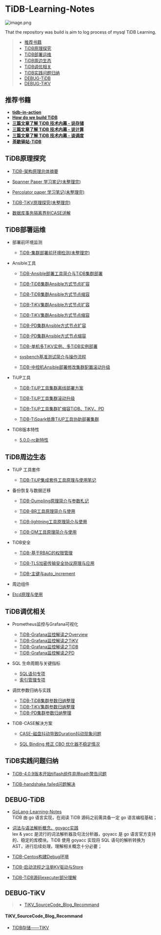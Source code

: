 # TiDB-Learning-Notes

![image.png](http://cdn.lifemini.cn/dbblog/20210123/5dae983117ea487aafc60162651b254d.png)

That the repository was build is aim to log process of mysql TiDB Learning.


> - [推荐书籍](#推荐书籍)  
> - [TiDB原理探究](#TiDB原理探究)  
> - [TiDB部署运维](#TiDB部署运维)  
> - [TiDB周边生态](#TiDB周边生态)  
> - [TiDB调优相关](#TiDB调优相关)  
> - [TiDB实践问题归纳](#TiDB实践问题归纳)  
> - [DEBUG-TiDB](#DEBUG-TiDB)     
> - [DEBUG-TiKV](#DEBUG-TiKV)     



## 推荐书籍

 - [**tidb-in-action**](https://github.com/tidb-incubator/tidb-in-action/blob/master/SUMMARY.md)  
 - [**How do we build TiDB**](https://www.pingcap.com/blog-cn/how-do-we-build-tidb/)  
 - [**三篇文章了解 TiDB 技术内幕 - 说存储**](https://pingcap.com/blog-cn/tidb-internal-1/)  
 - [**三篇文章了解 TiDB 技术内幕 - 说计算**](https://pingcap.com/blog-cn/tidb-internal-2/)  
 - [**三篇文章了解 TiDB 技术内幕 - 谈调度**](https://pingcap.com/blog-cn/tidb-internal-3/)  
 - [**茶歇驿站-TiDB**](https://maiyang.me/categories/tidb/)

## TiDB原理探究

 - [TiDB-架构原理总体摘要](https://github.com/jansu-dev/TiDB-Learning-Notes/blob/master/TiDB%E5%8E%9F%E7%90%86%E6%80%BB%E7%BB%93/TiDB-%E6%9E%B6%E6%9E%84%E5%8E%9F%E7%90%86%E6%80%BB%E4%BD%93%E6%91%98%E8%A6%81.md)

 - [Spanner Paper 学习笔记(未整理完)](https://github.com/jansu-dev/TiDB-Learning-Notes/blob/master/TiDB%E5%8E%9F%E7%90%86%E6%80%BB%E7%BB%93/Spanner%20Paper%20%E5%AD%A6%E4%B9%A0%E7%AC%94%E8%AE%B0.md)

 - [Percolator paper 学习笔记(未整理完)](https://github.com/jansu-dev/TiDB-Learning-Notes/blob/master/TiDB%E5%8E%9F%E7%90%86%E6%80%BB%E7%BB%93/Percolator%20paper%20%E5%AD%A6%E4%B9%A0%E7%AC%94%E8%AE%B0.md)

 - [TiDB-TiKV原理探究(未整理完)](https://github.com/jansu-dev/TiDB-Learning-Notes/blob/master/TiDB%E5%8E%9F%E7%90%86%E6%80%BB%E7%BB%93/TiDB-TiKV%E5%8E%9F%E7%90%86%E6%8E%A2%E7%A9%B6.md)

 - [数据库事务隔离界别CASE详解](https://github.com/jansu-dev/TiDB-Learning-Notes/blob/master/TiDB%E5%8E%9F%E7%90%86%E6%80%BB%E7%BB%93/%E4%BA%8B%E5%8A%A1%E7%9A%84%E9%9A%94%E7%A6%BB%E7%BA%A7%E5%88%AB.md)

## TiDB部署运维

 - 部署前环境监测
    - [TiDB-集群部署前环境检测(未整理完)](https://github.com/jansu-dev/TiDB-Learning-Notes/blob/master/TIDB-%E9%83%A8%E7%BD%B2%E5%AE%9E%E8%B7%B5/TiDB-%E9%9B%86%E7%BE%A4%E9%83%A8%E7%BD%B2%E5%89%8D%E7%8E%AF%E5%A2%83%E6%A3%80%E6%B5%8B.md)

 - Ansible工具
    - [TiDB-Ansible部署工具简介与TiDB集群部署](https://github.com/jansu-dev/TiDB-Learning-Notes/blob/master/TIDB-%E9%83%A8%E7%BD%B2%E5%AE%9E%E8%B7%B5/TiDB-Ansible%E9%83%A8%E7%BD%B2%E5%B7%A5%E5%85%B7%E7%AE%80%E4%BB%8B%E4%B8%8ETiDB%E9%9B%86%E7%BE%A4%E9%83%A8%E7%BD%B2.md)



    - [TiDB-TiDB集群Ansible方式节点扩容](https://github.com/jansu-dev/TiDB-Learning-Notes/blob/master/TIDB-%E9%83%A8%E7%BD%B2%E5%AE%9E%E8%B7%B5/TiDB-TiDB%E9%9B%86%E7%BE%A4Ansible%E6%96%B9%E5%BC%8F%E8%8A%82%E7%82%B9%E6%89%A9%E5%AE%B9.md)


    - [TiDB-TiDB集群Ansible方式节点缩容](https://github.com/jansu-dev/TiDB-Learning-Notes/blob/master/TIDB-%E9%83%A8%E7%BD%B2%E5%AE%9E%E8%B7%B5/TiDB-TiDB%E9%9B%86%E7%BE%A4Ansible%E6%96%B9%E5%BC%8F%E8%8A%82%E7%82%B9%E7%BC%A9%E5%AE%B9.md)

    - [TiDB-TiKV集群Ansible方式节点扩容](https://github.com/jansu-dev/TiDB-Learning-Notes/blob/master/TIDB-%E9%83%A8%E7%BD%B2%E5%AE%9E%E8%B7%B5/TiDB-TiKV%E9%9B%86%E7%BE%A4Ansible%E6%96%B9%E5%BC%8F%E8%8A%82%E7%82%B9%E6%89%A9%E5%AE%B9.md)

    - [TiDB-TiKV集群Ansible方式节点缩容](https://github.com/jansu-dev/TiDB-Learning-Notes/blob/master/TIDB-%E9%83%A8%E7%BD%B2%E5%AE%9E%E8%B7%B5/TiDB-TiKV%E9%9B%86%E7%BE%A4Ansible%E6%96%B9%E5%BC%8F%E8%8A%82%E7%82%B9%E7%BC%A9%E5%AE%B9.md)

    - [TiDB-PD集群Ansible方式节点扩容](https://github.com/jansu-dev/TiDB-Learning-Notes/blob/master/TIDB-%E9%83%A8%E7%BD%B2%E5%AE%9E%E8%B7%B5/TiDB-PD%E9%9B%86%E7%BE%A4Ansible%E6%96%B9%E5%BC%8F%E8%8A%82%E7%82%B9%E6%89%A9%E5%AE%B9.md)

    - [TiDB-PD集群Ansible方式节点缩容](https://github.com/jansu-dev/TiDB-Learning-Notes/blob/master/TIDB-%E9%83%A8%E7%BD%B2%E5%AE%9E%E8%B7%B5/TiDB-PD%E9%9B%86%E7%BE%A4Ansible%E6%96%B9%E5%BC%8F%E8%8A%82%E7%82%B9%E7%BC%A9%E5%AE%B9.md)


    - [TiDB-单机多TiKV实例、多TiDB实例部署](https://github.com/jansu-dev/TiDB-Learning-Notes/blob/master/TIDB-%E9%83%A8%E7%BD%B2%E5%AE%9E%E8%B7%B5/TiDB-%E5%8D%95%E6%9C%BA%E5%A4%9ATiKV%E5%AE%9E%E4%BE%8B%E3%80%81%E5%A4%9ATiDB%E5%AE%9E%E4%BE%8B%E9%83%A8%E7%BD%B2.md)


    - [sysbench基准测试简介与操作流程](https://github.com/jansu-dev/TiDB-Learning-Notes/blob/master/TIDB-%E9%83%A8%E7%BD%B2%E5%AE%9E%E8%B7%B5/sysbench%E5%9F%BA%E5%87%86%E6%B5%8B%E8%AF%95.md)

    - [TiDB-中控机Ansible部署修改集群配置滚动升级](https://github.com/jansu-dev/TiDB-Learning-Notes/blob/master/TIDB-%E9%83%A8%E7%BD%B2%E5%AE%9E%E8%B7%B5/TiDB-%E4%B8%AD%E6%8E%A7%E6%9C%BAAnsible%E9%83%A8%E7%BD%B2%E4%BF%AE%E6%94%B9%E9%9B%86%E7%BE%A4%E9%85%8D%E7%BD%AE%E6%BB%9A%E5%8A%A8%E5%8D%87%E7%BA%A7.md)

 - TiUP工具
    - [TiDB-TiUP工具集群离线部署方案](https://github.com/jansu-dev/TiDB-Learning-Notes/blob/master/TIDB-%E9%83%A8%E7%BD%B2%E5%AE%9E%E8%B7%B5/TiDB-TiUP%E5%B7%A5%E5%85%B7%E9%9B%86%E7%BE%A4%E7%A6%BB%E7%BA%BF%E9%83%A8%E7%BD%B2%E6%96%B9%E6%A1%88.md)

    - [TiDB-TiUP工具集群滚动升级](https://github.com/jansu-dev/TiDB-Learning-Notes/blob/master/TIDB-%E9%83%A8%E7%BD%B2%E5%AE%9E%E8%B7%B5/TiDB-TiUP%E5%B7%A5%E5%85%B7%E9%9B%86%E7%BE%A4%E6%BB%9A%E5%8A%A8%E5%8D%87%E7%BA%A7.md)

    - [TiDB-TiUP工具集群扩缩容TiDB、TiKV、PD](https://github.com/jansu-dev/TiDB-Learning-Notes/blob/master/TIDB-%E9%83%A8%E7%BD%B2%E5%AE%9E%E8%B7%B5/TiDB-TiUP%E5%B7%A5%E5%85%B7%E9%9B%86%E7%BE%A4%E6%89%A9%E7%BC%A9%E5%AE%B9TiDB%E3%80%81TiKV%E3%80%81PD.md)

    - [TiDB-TiSpark依靠TiUP工具协助部署集群](https://github.com/jansu-dev/TiDB-Learning-Notes/blob/master/TIDB-%E9%83%A8%E7%BD%B2%E5%AE%9E%E8%B7%B5/TiDB-TiSpark%E4%BE%9D%E9%9D%A0TiUP%E5%B7%A5%E5%85%B7%E5%8D%8F%E5%8A%A9%E9%83%A8%E7%BD%B2%E9%9B%86%E7%BE%A4.md)

 - TiDB版本特性
    - [5.0.0-rc新特性](https://github.com/jansu-dev/TiDB-Learning-Notes/blob/master/TIDB-%E9%83%A8%E7%BD%B2%E5%AE%9E%E8%B7%B5/%E7%89%88%E6%9C%AC%E7%89%B9%E6%80%A7/TiDB-5.0.0-rc%20%E6%96%B0%E7%89%B9%E6%80%A7.md)

## TiDB周边生态

 - TiUP 工具套件
    - [TiDB-TiUP集成套件工具原理与使用笔记](https://github.com/jansu-dev/TiDB-Learning-Notes/blob/master/TiDB-%E7%94%9F%E6%80%81%E5%B7%A5%E5%85%B7/TiDB-TiUP%E9%9B%86%E6%88%90%E5%A5%97%E4%BB%B6%E5%B7%A5%E5%85%B7%E5%8E%9F%E7%90%86%E4%B8%8E%E4%BD%BF%E7%94%A8%E7%AC%94%E8%AE%B0.md)

 - 备份恢复与数据迁移  
    - [TiDB-Dumpling原理简介与参数札记](https://github.com/jansu-dev/TiDB-Learning-Notes/blob/master/TiDB-%E7%94%9F%E6%80%81%E5%B7%A5%E5%85%B7/TiDB-Dumpling%E5%8E%9F%E7%90%86%E7%AE%80%E4%BB%8B%E4%B8%8E%E5%8F%82%E6%95%B0%E6%9C%AD%E8%AE%B0.md)

    - [TiDB-BR工具原理简介与使用](https://github.com/jansu-dev/TiDB-Learning-Notes/blob/master/TiDB-%E7%94%9F%E6%80%81%E5%B7%A5%E5%85%B7/TiDB-BR%E5%B7%A5%E5%85%B7%E5%8E%9F%E7%90%86%E7%AE%80%E4%BB%8B%E4%B8%8E%E4%BD%BF%E7%94%A8.md)

    - [TiDB-lightning工具原理简介与使用](https://github.com/jansu-dev/TiDB-Learning-Notes/blob/master/TiDB-%E7%94%9F%E6%80%81%E5%B7%A5%E5%85%B7/TiDB-lightning%E5%B7%A5%E5%85%B7%E5%8E%9F%E7%90%86%E7%AE%80%E4%BB%8B%E4%B8%8E%E4%BD%BF%E7%94%A8.md)  

    - [TiDB-DM工具原理简介与使用](https://github.com/jansu-dev/TiDB-Learning-Notes/blob/master/TiDB-%E7%94%9F%E6%80%81%E5%B7%A5%E5%85%B7/TiDB-DM%E5%B7%A5%E5%85%B7%E5%8E%9F%E7%90%86%E7%AE%80%E4%BB%8B%E4%B8%8E%E4%BD%BF%E7%94%A8.md)

 - TiDB安全
    - [TiDB-基于RBAC的权限管理](https://github.com/jansu-dev/TiDB-Learning-Notes/blob/master/TiDB-%E8%BF%90%E7%BB%B4%E7%AE%A1%E7%90%86/TiDB-%E5%9F%BA%E4%BA%8ERBAC%E7%9A%84%E6%9D%83%E9%99%90%E7%AE%A1%E7%90%86.md)
    - [TiDB-TLS加密传输安全协议原理与应用](https://github.com/jansu-dev/TiDB-Learning-Notes/blob/master/TiDB-%E8%BF%90%E7%BB%B4%E7%AE%A1%E7%90%86/TiDB-TLS%E5%8A%A0%E5%AF%86%E4%BC%A0%E8%BE%93%E5%AE%89%E5%85%A8%E5%8D%8F%E8%AE%AE%E5%8E%9F%E7%90%86%E4%B8%8E%E5%BA%94%E7%94%A8.md)  

    - [TiDB-主键与auto_increment](https://github.com/jansu-dev/TiDB-Learning-Notes/blob/master/TiDB-%E8%BF%90%E7%BB%B4%E7%AE%A1%E7%90%86/TiDB-%E4%B8%BB%E9%94%AE%E4%B8%8Eauto_increment.md)

 - 周边组件  

  - [Etcd原理与使用](https://github.com/jansu-dev/TiDB-Learning-Notes/blob/master/TiDB-%E5%8E%9F%E7%90%86%E6%80%BB%E7%BB%93/Component-Etcd%E5%8E%9F%E7%90%86%E4%B8%8E%E4%BD%BF%E7%94%A8.md#etcdctl%E5%8F%82%E6%95%B0%E5%AE%9E%E8%B7%B5)

## TiDB调优相关

 - Prometheus监控与Grafana可视化   
    - [TiDB-Grafana监控解读之Overview](https://github.com/jansu-dev/TiDB-Learning-Notes/blob/master/TiDB-%E8%B0%83%E4%BC%98%E5%AE%9E%E8%B7%B5/TiDB-%E8%B0%83%E4%BC%98%E8%A7%86%E5%9B%BE%E5%BD%92%E7%BA%B3/TiDB-Grafana%E7%9B%91%E6%8E%A7%E8%A7%A3%E8%AF%BB%E4%B9%8BOverview.md)  
    - [TiDB-Grafana监控解读之TiKV](https://github.com/jansu-dev/TiDB-Learning-Notes/blob/master/TiDB-%E8%B0%83%E4%BC%98%E5%AE%9E%E8%B7%B5/TiDB-%E8%B0%83%E4%BC%98%E8%A7%86%E5%9B%BE%E5%BD%92%E7%BA%B3/TiDB-Grafana%E7%9B%91%E6%8E%A7%E8%A7%A3%E8%AF%BB%E4%B9%8BTiKV.md)  
    - [TiDB-Grafana监控解读之TiDB](https://github.com/jansu-dev/TiDB-Learning-Notes/blob/master/TiDB-%E8%B0%83%E4%BC%98%E5%AE%9E%E8%B7%B5/TiDB-%E8%B0%83%E4%BC%98%E8%A7%86%E5%9B%BE%E5%BD%92%E7%BA%B3/TiDB-Grafana%E7%9B%91%E6%8E%A7%E8%A7%A3%E8%AF%BB%E4%B9%8BTiDB.md)  
    - [TiDB-Grafana监控解读之PD](https://github.com/jansu-dev/TiDB-Learning-Notes/blob/master/TiDB-%E8%B0%83%E4%BC%98%E5%AE%9E%E8%B7%B5/TiDB-%E8%B0%83%E4%BC%98%E8%A7%86%E5%9B%BE%E5%BD%92%E7%BA%B3/TiDB-Grafana%E7%9B%91%E6%8E%A7%E8%A7%A3%E8%AF%BB%E4%B9%8BPD.md)  

 - SQL 生命周期与关键指标     
    - [SQL语句专项](https://github.com/jansu-dev/TiDB-Learning-Notes/blob/master/TiDB-%E8%B0%83%E4%BC%98%E5%AE%9E%E8%B7%B5/TiDB-SQL%E8%B0%83%E4%BC%98%E5%BD%92%E7%BA%B3/SQL%20%E8%AF%AD%E5%8F%A5%E4%B8%93%E9%A1%B9.md)  
    - [索引管理专项](https://github.com/jansu-dev/TiDB-Learning-Notes/blob/master/TiDB-%E8%B0%83%E4%BC%98%E5%AE%9E%E8%B7%B5/TiDB-SQL%E8%B0%83%E4%BC%98%E5%BD%92%E7%BA%B3/INDEX%E7%AE%A1%E7%90%86%E4%B8%93%E9%A1%B9.md)  

 - 调优参数归纳与实践
    - [TiDB-TiDB集群参数归纳整理](https://github.com/jansu-dev/TiDB-Learning-Notes/blob/master/TiDB-%E8%B0%83%E4%BC%98%E5%AE%9E%E8%B7%B5/TiDB-%E9%85%8D%E7%BD%AE%E5%8F%82%E6%95%B0%E5%BD%92%E7%BA%B3/TiDB%E9%9B%86%E7%BE%A4%E5%8F%82%E6%95%B0%E5%BD%92%E7%BA%B3%E6%95%B4%E7%90%86.md)    
    - [TiDB-TiKV集群参数归纳整理](https://github.com/jansu-dev/TiDB-Learning-Notes/blob/master/TiDB-%E8%B0%83%E4%BC%98%E5%AE%9E%E8%B7%B5/TiDB-%E9%85%8D%E7%BD%AE%E5%8F%82%E6%95%B0%E5%BD%92%E7%BA%B3/TiKV%E9%9B%86%E7%BE%A4%E5%8F%82%E6%95%B0%E5%BD%92%E7%BA%B3%E6%95%B4%E7%90%86.md)    
    - [TiDB-PD集群参数归纳整理]()    

 - TiDB-CASE解决方案  
   - [CASE-磁盘抖动导致Duration抖动现象问题](./TiDB-调优实践/TiDB-CASE解决方案/CASE-磁盘抖动导致Duration抖动现象问题.md)  

   - [SQL Binding 修正 CBO 优化器不稳定情况](./TiDB-调优实践/TiDB-CASE解决方案/CASE-SQLBinding修正优化器不稳定问题.md)  


## TiDB实践问题归纳

 - [TiDB-4.0.9版本开始tiflash组件弃用path警告问题](https://github.com/jansu-dev/TiDB-Learning-Notes/blob/master/TiDB-%E5%B8%B8%E8%A7%81%E9%94%99%E8%AF%AF/TiDB-4.0.9%E7%89%88%E6%9C%AC%E5%BC%80%E5%A7%8Btiflash%E7%BB%84%E4%BB%B6%E5%BC%83%E7%94%A8path%E8%AD%A6%E5%91%8A%E9%97%AE%E9%A2%98.md)

 - [TiDB-handshake failed问题解决](https://github.com/jansu-dev/TiDB-Learning-Notes/blob/master/TiDB-%E5%B8%B8%E8%A7%81%E9%94%99%E8%AF%AF/TiDB-handshake%20failed%E9%97%AE%E9%A2%98%E8%A7%A3%E5%86%B3.md)


## DEBUG-TiDB

 - [GoLang-Learning-Notes](https://github.com/jansu-dev/Go-Learning-Notes)   
 TiDB 由 go 语言实现，在阅读 TiDB 源码之前需具备一定 go 语言编程基础；

 - [词法与语法解析概念、goyacc实践](https://github.com/jansu-dev/TiDB-Learning-Notes/blob/master/TiDB-DEBUG/Lex%20%26%20Yacc%20concept%20and%20goyacc%20practice.md)   
 lex & yacc 是流行的词法解析器及句法分析器，goyacc 是 go 语言官方支持的、稳定的库模块。TiDB 使用 goyacc 实现将 SQL 语句的解析转换为 AST，进行后续处理，理解相关概念十分必要；  

 - [TiDB-Centos构建Debug环境](https://github.com/jansu-dev/TiDB-Learning-Notes/blob/master/TiDB-DEBUG/TiDB-Centos%E6%9E%84%E5%BB%BADebug%E7%8E%AF%E5%A2%83.md)  

 - [TiDB-启动流程之注册KV驱动与Store](https://github.com/jansu-dev/TiDB-Learning-Notes/blob/master/TiDB-DEBUG/TiDB-%E5%90%AF%E5%8A%A8%E6%B5%81%E7%A8%8B%E4%B9%8B%E6%B3%A8%E5%86%8C%20KV%20%E9%A9%B1%E5%8A%A8%E4%B8%8E%20Store.md)  

 - [TiDB-TiDB源码executer部分理解](https://github.com/jansu-dev/TiDB-Learning-Notes/blob/master/TiDB-DEBUG/TiDB-TiDB%E6%BA%90%E7%A0%81executer%E9%83%A8%E5%88%86%E7%90%86%E8%A7%A3.md)   





## DEBUG-TiKV
> - [TiKV_SourceCode_Blog_Recommand](#TiKV_SourceCode_Blog_Recommand) 

#### TiKV_SourceCode_Blog_Recommand
 - [TIDB存储——TIKV](https://qiankunli.github.io/2019/07/15/tidb_tikv.html)